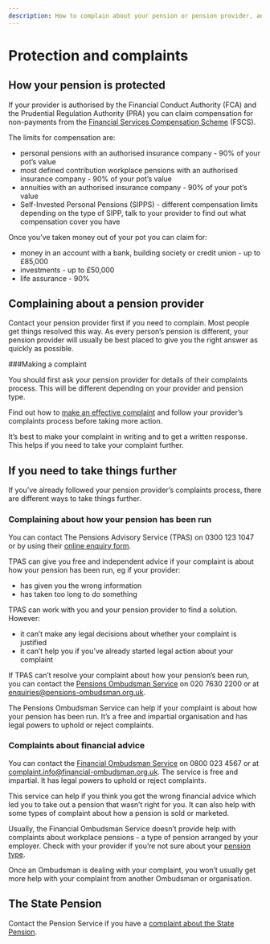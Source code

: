 ```yaml
---
description: How to complain about your pension or pension provider, and who you can go to for help if your provider doesn’t resolve your complaint.
---
```


# Protection and complaints

## How your pension is protected

If your provider is authorised by the Financial Conduct Authority (FCA) and the Prudential Regulation Authority (PRA) you can claim compensation for non-payments from the [Financial Services Compensation Scheme](http://www.fscs.org.uk/) (FSCS).

The limits for compensation are: 

- personal pensions with an authorised insurance company - 90% of your pot’s value 
- most defined contribution workplace pensions with an authorised insurance company - 90% of your pot’s value 
- annuities with an authorised insurance company - 90% of your pot’s value 
- Self-Invested Personal Pensions (SIPPS) - different compensation limits depending on the type of SIPP, talk to your provider to find out what compensation cover you have

Once you’ve taken money out of your pot you can claim for:  

- money in an account with a bank, building society or credit union - up to £85,000 
- investments - up to £50,000 
- life assurance - 90%

## Complaining about a pension provider

Contact your pension provider first if you need to complain. Most people get things resolved this way. As every person’s pension is different, your pension provider will usually be best placed to give you the right answer as quickly as possible.

###Making a complaint

You should first ask your pension provider for details of their complaints process. This will be different depending on your provider and pension type.

Find out how to [make an effective complaint](http://www.adviceguide.org.uk/england/consumer_e/consumer_taking_action_e/consumer_making_a_complaint_e.htm) and follow your provider’s complaints process before taking more action.

It’s best to make your complaint in writing and to get a written response. This helps if you need to take your complaint further.

## If you need to take things further

If you’ve already followed your pension provider’s complaints process, there are different ways to take things further.

### Complaining about how your pension has been run

You can contact The Pensions Advisory Service (TPAS) on 0300 123 1047 or by using their [online enquiry form](http://www.pensionsadvisoryservice.org.uk/contacting-us/online-enquiry-form).

TPAS can give you free and independent advice if your complaint is about how your pension has been run, eg if your provider:

* has given you the wrong information
* has taken too long to do something

TPAS can work with you and your pension provider to find a solution. However:

* it can’t make any legal decisions about whether your complaint is justified
* it can’t help you if you’ve already started legal action about your complaint

If TPAS can’t resolve your complaint about how your pension’s been run, you can contact the [Pensions Ombudsman Service](https://www.pensions-ombudsman.org.uk/about-us/) on 020 7630 2200 or at <enquiries@pensions-ombudsman.org.uk>.

The Pensions Ombudsman Service can help if your complaint is about how your pension has been run. It’s a free and impartial organisation and has legal powers to uphold or reject complaints.

### Complaints about financial advice

You can contact the [Financial Ombudsman Service](http://www.financial-ombudsman.org.uk/publications/technical_notes/pension-complaints-our-jurisdiction.html) on 0800 023 4567 or at <complaint.info@financial-ombudsman.org.uk>. The service is free and impartial. It has legal powers to uphold or reject complaints.

This service can help if you think you got the wrong financial advice which led you to take out a pension that wasn’t right for you. It can also help with some types of complaint about how a pension is sold or marketed.

Usually, the Financial Ombudsman Service doesn’t provide help with complaints about workplace pensions - a type of pension arranged by your employer. Check with your provider if you’re not sure about your [pension type](/pension-types).

Once an Ombudsman is dealing with your complaint, you won’t usually get more help with your complaint from another Ombudsman or organisation.

## The State Pension

Contact the Pension Service if you have a [complaint about the State Pension](https://www.gov.uk/complain-pension-service).
